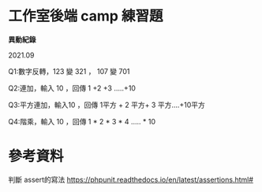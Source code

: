# 工作室後端 camp 練習題

**異動紀錄**

2021.09

Q1:數字反轉，123 變 321 ， 107 變 701

Q2:連加，輸入 10 ，回傳 1 +2 +3 …..+10

Q3:平方連加，輸入10 ，回傳 1平方 + 2 平方+ 3 平方….+10平方

Q4:階乘，輸入 10 ，回傳 1 * 2 * 3 * 4 ….. * 10


# 參考資料
判斷 assert的寫法 
https://phpunit.readthedocs.io/en/latest/assertions.html#

